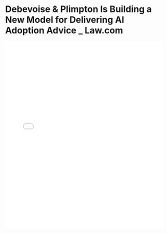 # Debevoise & Plimpton Is Building a New Model for Delivering AI Adoption Advice _ Law.com

<embed src="Debevoise & Plimpton Is Building a New Model for Delivering AI Adoption Advice _ Law.com.pdf" type="application/pdf" width="100%" height="600px">
